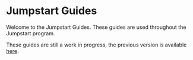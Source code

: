 # Jumpstart Guides

Welcome to the Jumpstart Guides. These guides are used throughout the Jumpstart program.

These guides are still a work in progress, the previous version is available [here](https://thoughtworks-jumpstart.gitbook.io/book/).
